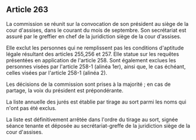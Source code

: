 Article 263
----
La commission se réunit sur la convocation de son président au siège de la cour
d'assises, dans le courant du mois de septembre. Son secrétariat est assuré par
le greffier en chef de la juridiction siège de la cour d'assises.

Elle exclut les personnes qui ne remplissent pas les conditions d'aptitude
légale résultant des articles 255,256 et 257. Elle statue sur les requêtes
présentées en application de l'article 258. Sont également exclues les personnes
visées par l'article 258-1 (alinéa 1er), ainsi que, le cas échéant, celles
visées par l'article 258-1 (alinéa 2).

Les décisions de la commission sont prises à la majorité ; en cas de partage, la
voix du président est prépondérante.

La liste annuelle des jurés est établie par tirage au sort parmi les noms qui
n'ont pas été exclus.

La liste est définitivement arrêtée dans l'ordre du tirage au sort, signée
séance tenante et déposée au secrétariat-greffe de la juridiction siège de la
cour d'assises.

